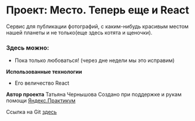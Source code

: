 # Проект: Место. Теперь еще и React

Сервис для публикации фотографий, c каким-нибудь красивым местом нашей планеты и не только(еще здесь котята и щеночки).

### Здесь можно:

* Пока только любоваться! (через дне недели мы это исправим)

**Использованные технологии**

* Его величество React

**Автор проекта**
Татьяна Чернышова
Создано при поддержке и рукам помощи [Яндекс.Практикум](https://praktikum.yandex.ru)


Ссылка на Git [здесь](https://github.com/Tatishta)

